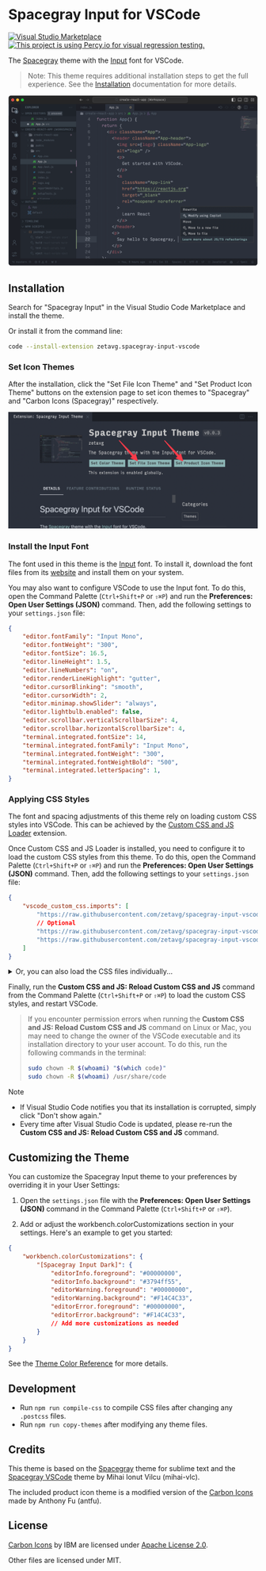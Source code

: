 # Spacegray Input for VSCode

[![Visual Studio Marketplace](https://badgen.net/vs-marketplace/v/zetavg.spacegray-input-vscode)][1] [![This project is using Percy.io for visual regression testing.](https://percy.io/static/images/percy-badge.svg)](https://percy.io/188a0120/spacegray-input-vscode)

[1]: https://marketplace.visualstudio.com/items?itemName=zetavg.spacegray-input-vscode

The [Spacegray](https://github.com/zetavg/spacegray) theme with the [Input](https://input.djr.com/) font for VSCode.

> Note: This theme requires additional installation steps to get the full experience. See the [Installation](https://github.com/zetavg/spacegray-input-vscode?tab=readme-ov-file#installation) documentation for more details.

![](https://raw.githubusercontent.com/zetavg/spacegray-input-vscode/main/screenshots/Screenshot.png)


## Installation

Search for "Spacegray Input" in the Visual Studio Code Marketplace and install the theme.

Or install it from the command line:

```bash
code --install-extension zetavg.spacegray-input-vscode
```

### Set Icon Themes

After the installation, click the "Set File Icon Theme" and "Set Product Icon Theme" buttons on the extension page to set icon themes to "Spacegray" and "Carbon Icons (Spacegray)" respectively.

![](https://raw.githubusercontent.com/zetavg/spacegray-input-vscode/main/screenshots/Set-Icon-Themes.png)

### Install the Input Font

The font used in this theme is the [Input](https://input.djr.com) font. To install it, download the font files from its [website](https://input.djr.com) and install them on your system.

You may also want to configure VSCode to use the Input font. To do this, open the Command Palette (`Ctrl+Shift+P` or `⇧⌘P`) and run the **Preferences: Open User Settings (JSON)** command. Then, add the following settings to your `settings.json` file:

```json
{
    "editor.fontFamily": "Input Mono",
    "editor.fontWeight": "300",
    "editor.fontSize": 16.5,
    "editor.lineHeight": 1.5,
    "editor.lineNumbers": "on",
    "editor.renderLineHighlight": "gutter",
    "editor.cursorBlinking": "smooth",
    "editor.cursorWidth": 2,
    "editor.minimap.showSlider": "always",
    "editor.lightbulb.enabled": false,
    "editor.scrollbar.verticalScrollbarSize": 4,
    "editor.scrollbar.horizontalScrollbarSize": 4,
    "terminal.integrated.fontSize": 14,
    "terminal.integrated.fontFamily": "Input Mono",
    "terminal.integrated.fontWeight": "300",
    "terminal.integrated.fontWeightBold": "500",
    "terminal.integrated.letterSpacing": 1,
}
```

### Applying CSS Styles

The font and spacing adjustments of this theme rely on loading custom CSS styles into VSCode. This can be achieved by the [Custom CSS and JS Loader](https://marketplace.visualstudio.com/items?itemName=be5invis.vscode-custom-css) extension.

Once Custom CSS and JS Loader is installed, you need to configure it to load the custom CSS styles from this theme. To do this, open the Command Palette (`Ctrl+Shift+P` or `⇧⌘P`) and run the **Preferences: Open User Settings (JSON)** command. Then, add the following settings to your `settings.json` file:

```json
{
    "vscode_custom_css.imports": [
        "https://raw.githubusercontent.com/zetavg/spacegray-input-vscode/main/themes/css/main.css",
        // Optional
        "https://raw.githubusercontent.com/zetavg/spacegray-input-vscode/main/themes/css/font-input.css",
        "https://raw.githubusercontent.com/zetavg/spacegray-input-vscode/main/themes/css/fixed-debug-toolbar.css",
    ]
}
```

<details>
<summary>Or, you can also load the CSS files individually...</summary>
<pre>
{
    "vscode_custom_css.imports": [
        "https://raw.githubusercontent.com/zetavg/spacegray-input-vscode/main/themes/css/font.css",
        "https://raw.githubusercontent.com/zetavg/spacegray-input-vscode/main/themes/css/color.css",
        "https://raw.githubusercontent.com/zetavg/spacegray-input-vscode/main/themes/css/icon-opacit",
        "https://raw.githubusercontent.com/zetavg/spacegray-input-vscode/main/themes/css/spacing.css",
        "https://raw.githubusercontent.com/zetavg/spacegray-input-vscode/main/themes/css/editor-style",
        "https://raw.githubusercontent.com/zetavg/spacegray-input-vscode/main/themes/css/tabs.css",
        "https://raw.githubusercontent.com/zetavg/spacegray-input-vscode/main/themes/css/hide-stuff.css",
        "https://raw.githubusercontent.com/zetavg/spacegray-input-vscode/main/themes/css/no-pointers.css",
        // ... see https://github.com/zetavg/spacegray-input-vscode/tree/main/themes/css for all available CSS files
    ]
}
</pre>
</details>

Finally, run the **Custom CSS and JS: Reload Custom CSS and JS** command from the Command Palette (`Ctrl+Shift+P` or `⇧⌘P`) to load the custom CSS styles, and restart VSCode.

> If you encounter permission errors when running the **Custom CSS and JS: Reload Custom CSS and JS** command on Linux or Mac, you may need to change the owner of the VSCode executable and its installation directory to your user account. To do this, run the following commands in the terminal:
>
> ```bash
> sudo chown -R $(whoami) "$(which code)"
> sudo chown -R $(whoami) /usr/share/code
> ```

> [!NOTE]
>
> * If Visual Studio Code notifies you that its installation is corrupted, simply click "Don't show again."
> * Every time after Visual Studio Code is updated, please re-run the **Custom CSS and JS: Reload Custom CSS and JS** command.


## Customizing the Theme

You can customize the Spacegray Input theme to your preferences by overriding it in your User Settings:

1. Open the `settings.json` file with the **Preferences: Open User Settings (JSON)** command in the Command Palette (`Ctrl+Shift+P` or `⇧⌘P`).

2. Add or adjust the workbench.colorCustomizations section in your settings. Here's an example to get you started:

```json
{
    "workbench.colorCustomizations": {
        "[Spacegray Input Dark]": {
            "editorInfo.foreground": "#00000000",
            "editorInfo.background": "#3794ff55",
            "editorWarning.foreground": "#00000000",
            "editorWarning.background": "#F14C4C33",
            "editorError.foreground": "#00000000",
            "editorError.background": "#F14C4C33",
            // Add more customizations as needed
        }
    }
}
```

See the [Theme Color Reference](https://code.visualstudio.com/api/references/theme-color) for more details.


## Development

* Run `npm run compile-css` to compile CSS files after changing any `.postcss` files.
* Run `npm run copy-themes` after modifying any theme files.


## Credits

This theme is based on the [Spacegray](https://github.com/SublimeText/Spacegray) theme for sublime text and the [Spacegray VSCode](https://github.com/mihai-vlc/spacegray-vscode/tree/master?tab=readme-ov-file) theme by Mihai Ionut Vilcu (mihai-vlc).

The included product icon theme is a modified version of the [Carbon Icons](https://github.com/antfu/vscode-icons-carbon) made by Anthony Fu (antfu).


## License

[Carbon Icons](https://github.com/carbon-design-system/carbon/tree/main/packages/icons) by IBM are licensed under [Apache License 2.0](https://github.com/carbon-design-system/carbon/blob/main/LICENSE).

Other files are licensed under MIT.
